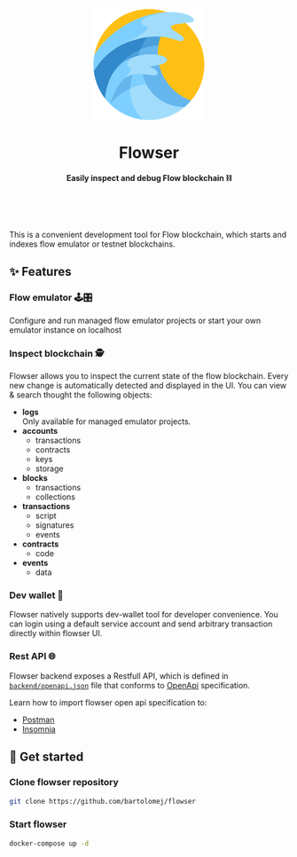 <div align="center">
	<img alt="Flowser logo" src="./assets/logo.png" width="200" height="200">
	<h1>Flowser</h1>
	<p>
		<b>Easily inspect and debug Flow blockchain ⛓</b>
	</p>
	<br>
	<br>
	<br>
</div>

This is a convenient development tool for Flow blockchain, which starts and indexes flow emulator or testnet blockchains.

## ✨ Features

### Flow emulator 🕹🎛
Configure and run managed flow emulator projects or start your own emulator instance on localhost

### Inspect blockchain 🕵️
Flowser allows you to inspect the current state of the flow blockchain. 
Every new change is automatically detected and displayed in the UI. 
You can view & search thought the following objects:
- **logs**<br>Only available for managed emulator projects.
- **accounts** 
  - transactions
  - contracts
  - keys
  - storage
- **blocks**
  - transactions
  - collections
- **transactions**
  - script
  - signatures
  - events
- **contracts**
  - code
- **events**
  - data

### Dev wallet 👛
Flowser natively supports dev-wallet tool for developer convenience. 
You can login using a default service account and send arbitrary transaction directly within flowser UI.
  
### Rest API 🌐

Flowser backend exposes a Restfull API, which is defined in [`backend/openapi.json`](backend/openapi.json) file that conforms to [OpenApi](https://www.openapis.org/) specification.

Learn how to import flowser open api specification to:
- [Postman](https://learning.postman.com/docs/integrations/available-integrations/working-with-openAPI/)
- [Insomnia](https://docs.insomnia.rest/insomnia/import-export-data)

## 🏃 Get started

### Clone flowser repository

```bash
git clone https://github.com/bartolomej/flowser
```

### Start flowser

```bash
docker-compose up -d
```
